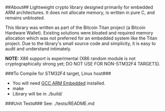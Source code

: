 ##About##
Lightweight crypto library designed primarily for embedded ARM architectures. It does not allocate memory, is written in pure C, and remains unbloated.

This library was written as part of the Bitcoin Titan project (a Bitcoin Hardware Wallet). Existing solutions were bloated and required memory allocation which was not preferred for an embedded system like the Titan project. Due to the library's small source code and simplicity, it is easy to audit and understand intimately.



**NOTE:** X86 support is experimental (X86 random module is not cryptographically strong yet; DO NOT USE FOR NON-STM32F4 TARGETS).

###To Compile for STM32F4 target, Linux host###
* You will need [GCC ARM Embedded](https://launchpad.net/gcc-arm-embedded) installed.
* make
* Library will be in ./build/

###Unit Tests###
See: ./tests/README.md
